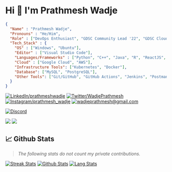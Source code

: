 # Hi 👋 I'm Prathmesh Wadje

```json
{
  "Name" : "Prathmesh Wadje",
  "Pronouns" : "He/Him",
  "Role" : ["DevOps Enthusiast", "GDSC Community Lead '22", "GDSC Cloud Lead '23"],
  "Tech_Stack" : {
    "OS" : ["Windows", "Ubuntu"],
    "Editor" : ["Visual Studio Code"],
    "Languages/Frameworks" : ["Python", "C++", "Java", "R", "ReactJS", "Django", "Flask"],
    "Cloud" : ["Google Cloud", "AWS"],
    "Infrastructure Tools": ["Kubernetes", "Docker"],
    "Database": ["MySQL", "PostgreSQL"],
    "Other Tools": ["Git/GitHub", "GitHub Actions", "Jenkins", "Postman", "Vagrant", "Ansible", "GitLab CI/CD"]
  }
}
```

[![LinkedIn/prathmeshwadje](https://img.shields.io/badge/LinkedIn-0077B5?style=for-the-badge&logo=linkedin&logoColor=white
)](https://www.linkedin.com/in/prathmeshwadje/)
[![Twitter/WadjePrathmesh](https://img.shields.io/badge/Twitter-1DA1F2?style=for-the-badge&logo=twitter&logoColor=white
)](https://twitter.com/WadjePrathmesh)
[![Instagram/_prathmesh_wadje_](https://img.shields.io/badge/Instagram-E4405F?style=for-the-badge&logo=instagram&logoColor=white
)](https://instagram.com/_prathmesh_wadje_)
[![wadjeprathmesh@gmail.com](https://img.shields.io/badge/Gmail-D14836?style=for-the-badge&logo=gmail&logoColor=white
)](mailto:wadjeprathmesh@gmail.com)

[![Discord](https://discord.c99.nl/widget/theme-3/936585091231146034.png)](https://discord.com/users/936585091231146034)

[![](https://custom-icon-badges.herokuapp.com/github/followers/PrathmeshWadje?color=236ad3&labelColor=1155ba&style=for-the-badge&logo=person-add&label=Follow&logoColor=white%22/%3E%3C/a%3E%20%3Ca%20href=%22https://github.com/PrathmeshWadje)](https://github.com/PrathmeshWadje?tab=followers)
[![](https://custom-icon-badges.herokuapp.com/badge/dynamic/json?logo=star&host=formatted-dynamic-badges.herokuapp.com&formatter=metric&style=for-the-badge&color=55960c&labelColor=488207&label=stars&query=%24.stars&url=https%3A%2F%2Fapi.github-star-counter.workers.dev%2Fuser%2FPrathmeshWadje)](https://github.com/PrathmeshWadje?tab=repositories&sort=stargazers)

## 📈 Github Stats
> *The following stats do not count my private contributions.*

[![Streak Stats](http://github-readme-streak-stats.herokuapp.com/?user=PrathmeshWadje&theme=react&date_format=M%20j%5B%2C%20Y%5D)](https://github.com/PrathmeshWadje)
[![Github Stats](https://denvercoder1-github-readme-stats.vercel.app/api/?username=PrathmeshWadje&show_icons=true&include_all_commits=true&count_private=true&theme=react)](https://github.com/PrathmeshWadje)
[![Lang Stats](https://github-readme-stats.vercel.app/api/top-langs/?username=PrathmeshWadje&langs_count=8&layout=compact&theme=react)](https://github.com/PrathmeshWadje)
